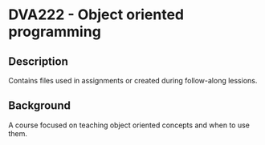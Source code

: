 # DVA222 - Object oriented programming
## Description
Contains files used in assignments or created during follow-along lessions.
## Background
A course focused on teaching object oriented concepts and when to use them.

